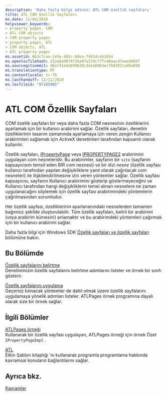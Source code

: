 ```yaml
---
description: 'Daha fazla bilgi edinin: ATL COM özellik sayfaları'
title: ATL COM Özellik Sayfaları
ms.date: 11/04/2016
helpviewer_keywords:
- property pages, COM
- ATL COM objects
- COM property pages
- property pages, ATL
- COM objects, ATL
- ATL property pages
ms.assetid: 663c7caa-2e5e-4b5c-b8ea-fd434ceb1654
ms.openlocfilehash: 252e8a98f4f34a07a374c77fc48aacd7eee8969f
ms.sourcegitcommit: d6af41e42699628c3e2e6063ec7b03931a49a098
ms.translationtype: MT
ms.contentlocale: tr-TR
ms.lasthandoff: 12/11/2020
ms.locfileid: "97165985"
---
```

# <a name="atl-com-property-pages"></a>ATL COM Özellik Sayfaları

COM özellik sayfaları bir veya daha fazla COM nesnesinin özelliklerini ayarlamak için bir kullanıcı arabirimi sağlar. Özellik sayfaları, denetim özelliklerinin tasarım zamanında ayarlamaya izin veren zengin Kullanıcı arabirimleri sağlamak için ActiveX denetimleri tarafından kapsamlı olarak kullanılır.

Özellik sayfaları, [IPropertyPage](/windows/win32/api/ocidl/nn-ocidl-ipropertypage) veya [IPROPERTYPAGE2](/windows/win32/api/ocidl/nn-ocidl-ipropertypage2) arabirimini uygulayan com nesneleridir. Bu arabirimler, sayfanın bir `site` (sayfanın kapsayıcısını temsil eden BIR com nesnesi) ve bir dizi *nesne* (özellik sayfası kullanıcı tarafından yapılan değişikliklere yanıt olarak çağrılacak com nesneleri) ile ilişkilendirilmesine izin veren yöntemler sağlar. Özellik sayfası kapsayıcısı, sayfanın Kullanıcı arabirimini gösterip göstermeyeceğini ve Kullanıcı tarafından hangi değişikliklerin temel alınan nesnelere ne zaman uygulanacağını söylemek için özellik sayfası arabirimindeki yöntemlerin çağrılmasından sorumludur.

Her özellik sayfası, özelliklerinin ayarlananındaki nesnelerden tamamen bağımsız şekilde oluşturulabilir. Tüm özellik sayfaları, belirli bir arabirimi (veya arabirim kümesini) anlamaktır ve bu arabirimdeki yöntemleri çağırmak için bir kullanıcı arabirimi sağlar.

Daha fazla bilgi için Windows SDK [Özellik sayfaları ve özellik sayfaları](/windows/win32/com/property-sheets-and-property-pages) bölümüne bakın.

## <a name="in-this-section"></a>Bu Bölümde

[Özellik sayfalarını belirtme](../atl/specifying-property-pages.md)<br/>
Denetiminizin özellik sayfalarını belirtme adımlarını listeler ve örnek bir sınıfı gösterir.

[Özellik sayfalarını uygulama](../atl/implementing-property-pages.md)<br/>
Geçersiz kılınacak yöntemler de dahil olmak üzere özellik sayfalarını uygulamaya yönelik adımları listeler. ATLPages örnek programına dayalı olarak size bir örnek sağlar.

## <a name="related-sections"></a>İlgili Bölümler

[ATLPages örneği](../overview/visual-cpp-samples.md)<br/>
Kullanarak bir özellik sayfası uygulayan, ATLPages örneği için örnek Özet `IPropertyPageImpl` .

[ATL](../atl/active-template-library-atl-concepts.md)<br/>
Etkin Şablon kitaplığı 'nı kullanarak programla programlama hakkında kavramsal konuların bağlantılarını sağlar.

## <a name="see-also"></a>Ayrıca bkz.

[Kavramlar](../atl/active-template-library-atl-concepts.md)
